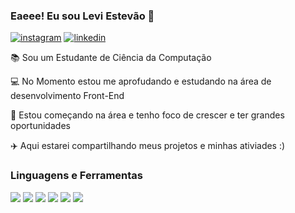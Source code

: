 
### Eaeee! Eu sou Levi Estevão 🫡

[![instagram](https://img.shields.io/badge/Instagram-E4405F?style=for-the-badge&logo=instagram&logoColor=white)](https://instagram.com/levi__estevao) [![linkedin](https://img.shields.io/badge/LinkedIn-0077B5?style=for-the-badge&logo=linkedin&logoColor=white)](https://www.linkedin.com/in/levi-estev%C3%A3o-a6934a304/)


📚 Sou um Estudante de Ciência da Computação

💻 No Momento estou me aprofudando e estudando na área de desenvolvimento Front-End

🚀 Estou começando na área e tenho foco de crescer e ter grandes oportunidades

✈️ Aqui estarei compartilhando meus projetos e minhas ativiades :)


### Linguagens e Ferramentas

<div style = "display :inline_block">
<img src= "https://img.shields.io/badge/HTML5-E34F26?style=for-the-badge&logo=html5&logoColor=white">

<img src= "https://img.shields.io/badge/CSS3-1572B6?style=for-the-badge&logo=css3&logoColor=white">

<img src= "https://img.shields.io/badge/JavaScript-323330?style=for-the-badge&logo=javascript&logoColor=F7DF1E">

<img src= "https://img.shields.io/badge/React-20232A?style=for-the-badge&logo=react&logoColor=61DAFB">

<img src = "https://img.shields.io/badge/Bootstrap-563D7C?style=for-the-badge&logo=bootstrap&logoColor=white">

<img src= "https://img.shields.io/badge/MySQL-00000F?style=for-the-badge&logo=mysql&logoColor=white">
</div>


